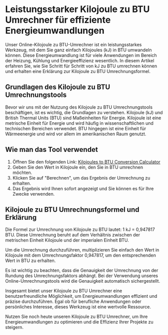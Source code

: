 Leistungsstarker Kilojoule zu BTU Umrechner für effiziente Energieumwandlungen
==============================================================================

Unser Online-Kilojoule zu BTU-Umrechner ist ein leistungsstarkes Werkzeug, mit dem Sie ganz einfach Kilojoules (kJ) in BTU umwandeln können. Diese Energieumwandlung ist für viele Anwendungen im Bereich der Heizung, Kühlung und Energieeffizienz wesentlich. In diesem Artikel erfahren Sie, wie Sie Schritt für Schritt von kJ zu BTU umrechnen können und erhalten eine Erklärung zur Kilojoule zu BTU Umrechnungsformel.

Grundlagen des Kilojoule zu BTU Umrechnungstools
------------------------------------------------

Bevor wir uns mit der Nutzung des Kilojoule zu BTU Umrechnungstools beschäftigen, ist es wichtig, die Grundlagen zu verstehen. Kilojoule (kJ) und British Thermal Units (BTU) sind Maßeinheiten für Energie. Kilojoule ist eine metrische Einheit für Energie und wird häufig in wissenschaftlichen und technischen Bereichen verwendet. BTU hingegen ist eine Einheit für Wärmeenergie und wird vor allem im amerikanischen Raum genutzt.

Wie man das Tool verwendet
--------------------------

1. Öffnen Sie den folgenden Link: [Kilojoules to BTU Conversion Calculator](https://www.onlinecalculatorsfree.com/de/convert/kilojoules-to-btu.html)
2. Geben Sie den Wert in Kilojoule ein, den Sie in BTU umrechnen möchten.
3. Klicken Sie auf "Berechnen", um das Ergebnis der Umrechnung zu erhalten.
4. Das Ergebnis wird Ihnen sofort angezeigt und Sie können es für Ihre Zwecke verwenden.

Kilojoule zu BTU Umrechnungsformel und Erklärung
------------------------------------------------

Die Formel zur Umrechnung von Kilojoule zu BTU lautet: 1 kJ = 0,947817 BTU. Diese Umrechnung beruht auf dem Verhältnis zwischen der metrischen Einheit Kilojoule und der imperialen Einheit BTU.

Um die Umrechnung durchzuführen, multiplizieren Sie einfach den Wert in Kilojoule mit dem Umrechnungsfaktor 0,947817, um den entsprechenden Wert in BTU zu erhalten.

Es ist wichtig zu beachten, dass die Genauigkeit der Umrechnung von der Rundung des Umrechnungsfaktors abhängt. Bei der Verwendung unseres Online-Umrechnungstools wird die Genauigkeit automatisch sichergestellt.

Insgesamt bietet unser Kilojoule zu BTU Umrechner eine benutzerfreundliche Möglichkeit, um Energieumwandlungen effizient und präzise durchzuführen. Egal ob für berufliche Anwendungen oder persönliches Interesse, dieses Werkzeug ist eine wertvolle Ressource.

Nutzen Sie noch heute unseren Kilojoule zu BTU Umrechner, um Ihre Energieumwandlungen zu optimieren und die Effizienz Ihrer Projekte zu steigern.